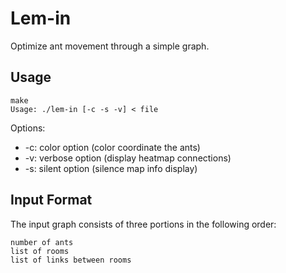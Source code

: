 # Lem-in

Optimize ant movement through a simple graph.

## Usage

```
make
Usage: ./lem-in [-c -s -v] < file
```

Options:
* -c: color option (color coordinate the ants)
* -v: verbose option (display heatmap connections)
* -s: silent option (silence map info display)

## Input Format
The input graph consists of three portions in the following order:
```
number of ants
list of rooms
list of links between rooms
```

